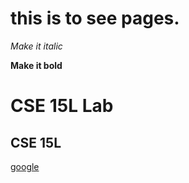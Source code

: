 # this is to see pages.


_Make it italic_

__Make it bold__ 


# CSE 15L Lab

## CSE 15L 

[google](https://www.google.com/)


[](./week0screenshot)
